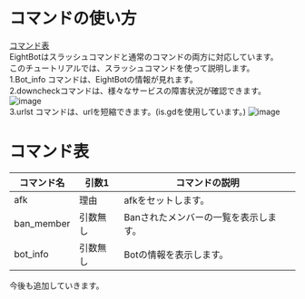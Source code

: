 # コマンドの使い方
[コマンド表](#コマンド表)<br>
EightBotはスラッシュコマンドと通常のコマンドの両方に対応しています。<br>
このチュートリアルでは、スラッシュコマンドを使って説明します。<br>
1.Bot_info コマンドは、EightBotの情報が見れます。<br>
2.downcheckコマンドは、様々なサービスの障害状況が確認できます。
![image](https://user-images.githubusercontent.com/57213007/183793847-afd32a12-93d4-426c-ad49-3242a9846a86.png)<br>
3.urlst    コマンドは、urlを短縮できます。(is.gdを使用しています。)
![image](https://user-images.githubusercontent.com/57213007/183794174-ff589176-a866-4481-8807-bbc0dec15276.png)<br>
# コマンド表
| コマンド名 | 引数1    | コマンドの説明                        | 
| ---------- | -------- | ------------------------------------- | 
| afk        | 理由     | afkをセットします。                   | 
| ban_member | 引数無し | Banされたメンバーの一覧を表示します。 | 
| bot_info   | 引数無し | Botの情報を表示します。               | 

今後も追加していきます。
